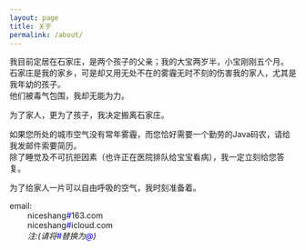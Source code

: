```yaml
---
layout: page
title: 关于
permalink: /about/
---
```



我目前定居在石家庄，是两个孩子的父亲；我的大宝两岁半，小宝刚刚五个月。     
石家庄是我的家乡，可是却又用无处不在的雾霾无时不刻的伤害我的家人，尤其是我年幼的孩子。       
他们被毒气包围，我却无能为力。    
     
为了家人，更为了孩子，我决定搬离石家庄。        

如果您所处的城市空气没有常年雾霾，而您恰好需要一个勤劳的Java码农，请给我发邮件索要简历。      
除了睡觉及不可抗拒因素（也许正在医院排队给宝宝看病），我一定立刻给您答复。      
        
为了给家人一片可以自由呼吸的空气，我时刻准备着。       
               
               

email:            
&nbsp;&nbsp;&nbsp;&nbsp;&nbsp;&nbsp;&nbsp;&nbsp;niceshang<span style="color:blue">#</span>163.com        
&nbsp;&nbsp;&nbsp;&nbsp;&nbsp;&nbsp;&nbsp;&nbsp;niceshang<span style="color:blue">#</span>icloud.com         
&nbsp;&nbsp;&nbsp;&nbsp;&nbsp;&nbsp;&nbsp;&nbsp;*注:(请将<span style="color:blue">#</span>替换为<span style="color:blue">@</span>)*    
